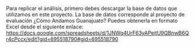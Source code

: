 Para replicar el análisis, primero debes descargar la base de datos que utilizamos en este proyecto.
La base de datos corresponde al proyecto de evaluación ¿Cómo Andamos Guanajuato?
Puedes obtenerla en formato Excel desde el siguiente enlace:
https://docs.google.com/spreadsheets/d/1JNWq4UrF63yAPeitU9QBnwB6Qr4cPccx/edit?gid=695518790#gid=695518790
